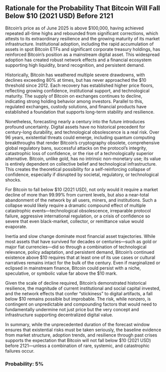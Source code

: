## Rationale for the Probability That Bitcoin Will Fall Below $10 (2021 USD) Before 2121

Bitcoin’s price as of June 2025 is above $100,000, having achieved repeated all-time highs and rebounded from significant corrections, which attests to its extraordinary resilience and the growing maturity of its market infrastructure. Institutional adoption, including the rapid accumulation of assets in spot Bitcoin ETFs and significant corporate treasury holdings, has reinforced Bitcoin’s position as a mainstream digital asset. This widespread adoption has created robust network effects and a financial ecosystem supporting high liquidity, brand recognition, and persistent demand.

Historically, Bitcoin has weathered multiple severe drawdowns, with declines exceeding 80% at times, but has never approached the $10 threshold since 2012. Each recovery has established higher price floors, reflecting growing confidence, institutional support, and technological maturity. The supply of Bitcoin on exchanges continues to decline, indicating strong holding behavior among investors. Parallel to this, regulated exchanges, custody solutions, and financial products have established a foundation that supports long-term stability and resilience.

Nonetheless, forecasting nearly a century into the future introduces profound uncertainty. Digital assets have no historical precedent for century-long durability, and technological obsolescence is a real risk. Over 96 years, existential threats could emerge, including quantum computing breakthroughs that render Bitcoin’s cryptography obsolete, comprehensive global regulatory bans, successful attacks on the protocol’s integrity, catastrophic loss of confidence, or the rise of a technologically superior alternative. Bitcoin, unlike gold, has no intrinsic non-monetary use; its value is entirely dependent on collective belief and technological infrastructure. This creates the theoretical possibility for a self-reinforcing collapse of confidence, especially if disrupted by societal, regulatory, or technological shocks.

For Bitcoin to fall below $10 (2021 USD), not only would it require a market decline of more than 99.99% from current levels, but also a near-total abandonment of the network by all users, miners, and institutions. Such a collapse would likely require a dramatic compound effect of multiple catastrophic events—technological obsolescence, irreparable protocol failure, aggressive international regulation, or a crisis of confidence so severe that even black-market, collector, or remittance value would evaporate.

Inertia and slow change dominate most financial asset trajectories. While most assets that have survived for decades or centuries—such as gold or major fiat currencies—did so through a combination of technological relevance, policy adaptation, and persistent demand, Bitcoin’s continued existence above $10 requires that at least one of its use cases or cultural narratives remains intact for the bulk of the century. Even if marginalized or eclipsed in mainstream finance, Bitcoin could persist with a niche, speculative, or symbolic value far above the $10 mark.

Given the scale of decline required, Bitcoin’s demonstrated historical resilience, the magnitude of current institutional and social capital invested, and the network effects that confer “stickiness” to digital artifacts, a fall below $10 remains possible but improbable. The risk, while nonzero, is contingent on unpredictable and compounding factors that would need to fundamentally undermine not just price but the very concept and infrastructure supporting decentralized digital value.

In summary, while the unprecedented duration of the forecast window ensures that existential risks must be taken seriously, the baseline evidence from market structure, adoption trends, and resilience through past crises supports the expectation that Bitcoin will not fall below $10 (2021 USD) before 2121—unless a combination of rare, systemic, and catastrophic failures occur.

### Probability: 5%